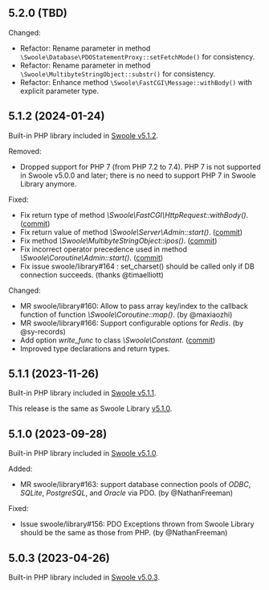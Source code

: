 ## 5.2.0 (TBD)

Changed:

* Refactor: Rename parameter in method `\Swoole\Database\PDOStatementProxy::setFetchMode()` for consistency.
* Refactor: Rename parameter in method `\Swoole\MultibyteStringObject::substr()` for consistency.
* Refactor: Enhance method `\Swoole\FastCGI\Message::withBody()` with explicit parameter type.

## 5.1.2 (2024-01-24)

Built-in PHP library included in [Swoole v5.1.2](https://github.com/swoole/swoole-src/releases/tag/v5.1.2).

Removed:

* Dropped support for PHP 7 (from PHP 7.2 to 7.4). PHP 7 is not supported in Swoole v5.0.0 and later; there is no need to support PHP 7 in Swoole Library anymore.

Fixed:

* Fix return type of method _\Swoole\FastCGI\HttpRequest::withBody()_. ([commit](https://github.com/swoole/library/commit/d204c4407357436a73157c454c471916b563ec63))
* Fix return value of method _\Swoole\Server\Admin::start()_. ([commit](https://github.com/swoole/library/commit/f211ae16cb3075b5977c52d7fd8f4896a8c51dc7))
* Fix method _\Swoole\MultibyteStringObject::ipos()_. ([commit](https://github.com/swoole/library/commit/3a543c1dc5f116f3fbd96c69b83413193f050086))
* Fix incorrect operator precedence used in method _\Swoole\Coroutine\Admin::start()_. ([commit](https://github.com/swoole/library/commit/49ed9a7b7ad1678a602310c50149f0e46ec0927a))
* Fix issue swoole/library#164 : set_charset() should be called only if DB connection succeeds. (thanks @timaelliott)

Changed:

* MR swoole/library#160: Allow to pass array key/index to the callback function of function _\Swoole\Coroutine::map()_. (by @maxiaozhi)
* MR swoole/library#166: Support configurable options for _Redis_. (by @sy-records)
* Add option _write_func_ to class _\Swoole\Constant_. ([commit](https://github.com/swoole/library/commit/9504fec3ee5e8583aba99cf524a73b6f1b316d14))
* Improved type declarations and return types.

## 5.1.1 (2023-11-26)

Built-in PHP library included in [Swoole v5.1.1](https://github.com/swoole/swoole-src/releases/tag/v5.1.1).

This release is the same as Swoole Library [v5.1.0](https://github.com/swoole/library/releases/tag/v5.1.0).

## 5.1.0 (2023-09-28)

Built-in PHP library included in [Swoole v5.1.0](https://github.com/swoole/swoole-src/releases/tag/v5.1.0).

Added:

* MR swoole/library#163: support database connection pools of _ODBC_, _SQLite_, _PostgreSQL_, and _Oracle_ via PDO. (by @NathanFreeman)

Fixed:

* Issue swoole/library#156: PDO Exceptions thrown from Swoole Library should be the same as those from PHP. (by @NathanFreeman)

## 5.0.3 (2023-04-26)

Built-in PHP library included in [Swoole v5.0.3](https://github.com/swoole/swoole-src/releases/tag/v5.0.3).
